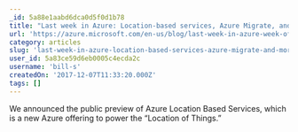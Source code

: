 ```yaml
---
_id: 5a88e1aabd6dca0d5f0d1b78
title: "Last week in Azure: Location-based services, Azure Migrate, and more"
url: 'https://azure.microsoft.com/en-us/blog/last-week-in-azure-week-of-2017-11-27/'
category: articles
slug: 'last-week-in-azure-location-based-services-azure-migrate-and-more'
user_id: 5a83ce59d6eb0005c4ecda2c
username: 'bill-s'
createdOn: '2017-12-07T11:33:20.000Z'
tags: []
---
```


We announced the public preview of Azure Location Based Services, which is a new Azure offering to power the “Location of Things.”
